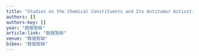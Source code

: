 ```yaml
---
title: "Studies on the Chemical Constituents and Its Antitumor Activities from Euphorbia helioscopia L."
authors: []
authors-key: []
year: "数据暂缺"
article-link: "数据暂缺"
venue: "数据暂缺"
bibex: "数据暂缺"
---
```

